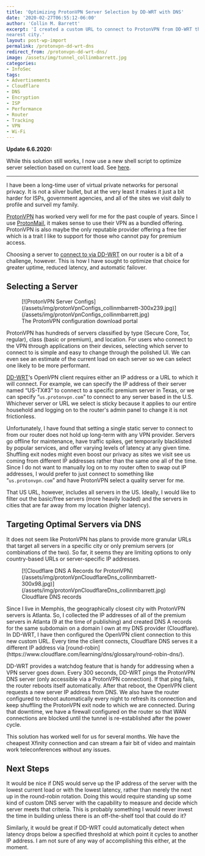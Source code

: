 ```yaml
---
title: 'Optimizing ProtonVPN Server Selection by DD-WRT with DNS'
date: '2020-02-27T06:55:12-06:00'
author: 'Collin M. Barrett'
excerpt: 'I created a custom URL to connect to ProtonVPN from DD-WRT that selects from a pool of premium servers in the
nearest city.'
layout: post-wp-import
permalink: /protonvpn-dd-wrt-dns
redirect_from: /protonvpn-dd-wrt-dns/
image: /assets/img/tunnel_collinmbarrett.jpg
categories:
- InfoSec
tags:
- Advertisements
- Cloudflare
- DNS
- Encryption
- ISP
- Performance
- Router
- Tracking
- VPN
- Wi-Fi
---
```


**Update 6.6.2020:**

While this solution still works, I now use a new shell script to optimize server selection based on current load. See
[here](/protonvpn-dd-wrt-api-script/).

- - - - - -

I have been a long-time user of virtual private networks for personal privacy. It is not a silver bullet, but at the
very least it makes it just a bit harder for ISPs, government agencies, and all of the sites we visit daily to profile
and surveil my family.

[ProtonVPN](https://protonvpn.com/) has worked very well for me for the past couple of years. Since I use
[ProtonMail](https://protonmail.com/), it makes sense to use their VPN as a bundled offering. ProtonVPN is also maybe
the only reputable provider offering a free tier which is a trait I like to support for those who cannot pay for premium
access.

Choosing a server to [connect to via DD-WRT](https://protonvpn.com/support/vpn-router-ddwrt/) on our router is a bit of
a challenge, however. This is how I have sought to optimize that choice for greater uptime, reduced latency, and
automatic failover.

## Selecting a Server

<div class="wp-block-image">
    <figure class="alignright size-medium">[![ProtonVPN Server
        Configs](/assets/img/protonVpnConfigs_collinmbarrett-300x239.jpg)](/assets/img/protonVpnConfigs_collinmbarrett.jpg)
        <figcaption>The ProtonVPN configuration download portal</figcaption>
    </figure>
ProtonVPN has hundreds of servers classified by type (Secure Core, Tor, regular), class (basic or premium), and
location. For users who connect to the VPN through applications on their devices, selecting which server to connect to
is simple and easy to change through the polished UI. We can even see an estimate of the current load on each server so
we can select one likely to be more performant.

[DD-WRT](https://dd-wrt.com/)‘s OpenVPN client requires either an IP address or a URL to which it will connect. For
example, we can specify the IP address of their server named “US-TX#3” to connect to a specific premium server in Texas,
or we can specify “`us.protonvpn.com`” to connect to any server based in the U.S. Whichever server or URL we select is
sticky because it applies to our entire household and logging on to the router's admin panel to change it is not
frictionless.

Unfortunately, I have found that setting a single static server to connect to from our router does not hold up long-term
with any VPN provider. Servers go offline for maintenance, have traffic spikes, get temporarily blacklisted by popular
services, and offer varying levels of latency at any given time. Shuffling exit nodes might even boost our privacy as
sites we visit see us coming from different IP addresses rather than the same one all of the time. Since I do not want
to manually log on to my router often to swap out IP addresses, I would prefer to just connect to something like
“`us.protonvpn.com`” and have ProtonVPN select a quality server for me.

That US URL, however, includes all servers in the US. Ideally, I would like to filter out the basic/free servers (more
heavily loaded) and the servers in cities that are far away from my location (higher latency).

## Targeting Optimal Servers via DNS

It does not seem like ProtonVPN has plans to provide more granular URLs that target all servers in a specific city or
only premium servers (or combinations of the two). So far, it seems they are limiting options to only country-based URLs
or server-specific IP addresses.

<div class="wp-block-image">
    <figure class="alignleft size-medium">[![Cloudflare DNS A Records for
        ProtonVPN](/assets/img/protonVpnCloudflareDns_collinmbarrett-300x98.jpg)](/assets/img/protonVpnCloudflareDns_collinmbarrett.jpg)
        <figcaption>Cloudflare DNS records</figcaption>
    </figure>
Since I live in Memphis, the geographically closest city with ProtonVPN servers is Atlanta. So, I collected the IP
addresses of all of the premium servers in Atlanta (9 at the time of publishing) and created DNS A records for the same
subdomain on a domain I own at my DNS provider (Cloudflare). In DD-WRT, I have then configured the OpenVPN client
connection to this new custom URL. Every time the client connects, Cloudflare DNS serves it a different IP address via
[round-robin](https://www.cloudflare.com/learning/dns/glossary/round-robin-dns/).

DD-WRT provides a watchdog feature that is handy for addressing when a VPN server goes down. Every 300 seconds, DD-WRT
pings the ProtonVPN DNS server (only accessible via a ProtonVPN connection). If that ping fails, the router reboots
itself automatically. After that reboot, the OpenVPN client requests a new server IP address from DNS. We also have the
router configured to reboot automatically every night to refresh its connection and keep shuffling the ProtonVPN exit
node to which we are connected. During that downtime, we have a firewall configured on the router so that WAN
connections are blocked until the tunnel is re-established after the power cycle.

This solution has worked well for us for several months. We have the cheapest Xfinity connection and can stream a fair
bit of video and maintain work teleconferences without any issues.

## Next Steps

It would be nice if DNS would serve up the IP address of the server with the lowest current load or with the lowest
latency, rather than merely the next up in the round-robin rotation. Doing this would require standing up some kind of
custom DNS server with the capability to measure and decide which server meets that criteria. This is probably something
I would never invest the time in building unless there is an off-the-shelf tool that could do it?

Similarly, it would be great if DD-WRT could automatically detect when latency drops below a specified threshold at
which point it cycles to another IP address. I am not sure of any way of accomplishing this either, at the moment.
